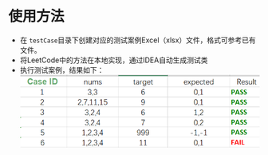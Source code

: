 # 使用方法
+ 在 `testCase`目录下创建对应的测试案例Excel（xlsx）文件，格式可参考已有文件。
+ 将LeetCode中的方法在本地实现，通过IDEA自动生成测试类
+ 执行测试案例，结果如下：
  ![执行结果截图](./src/main/resources/Case-Example.png "case example")